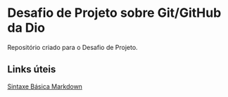 # Desafio de Projeto sobre Git/GitHub da Dio
Repositório criado para o Desafio de Projeto.


## Links úteis
[Sintaxe Básica Markdown](https://www.markdownguide.org/basic-syntax/)
